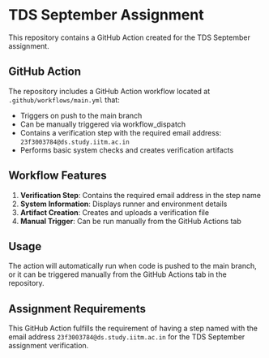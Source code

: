 # TDS September Assignment

This repository contains a GitHub Action created for the TDS September assignment.

## GitHub Action

The repository includes a GitHub Action workflow located at `.github/workflows/main.yml` that:

- Triggers on push to the main branch
- Can be manually triggered via workflow_dispatch
- Contains a verification step with the required email address: `23f3003784@ds.study.iitm.ac.in`
- Performs basic system checks and creates verification artifacts

## Workflow Features

1. **Verification Step**: Contains the required email address in the step name
2. **System Information**: Displays runner and environment details
3. **Artifact Creation**: Creates and uploads a verification file
4. **Manual Trigger**: Can be run manually from the GitHub Actions tab

## Usage

The action will automatically run when code is pushed to the main branch, or it can be triggered manually from the GitHub Actions tab in the repository.

## Assignment Requirements

This GitHub Action fulfills the requirement of having a step named with the email address `23f3003784@ds.study.iitm.ac.in` for the TDS September assignment verification.